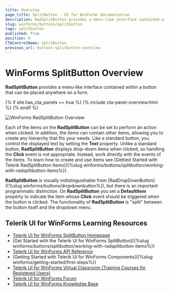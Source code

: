 ```yaml
---
title: Overview
page_title: SplitButton - UI for WinForms Documentation
description: RadSplitButton provides a menu-like interface contained within a button that can be placed anywhere on a form.
slug: winforms/buttons/splitbutton
tags: splitbutton
published: True
position: 0
CTAControlName: SplitButton
previous_url: buttons-splitbutton-overview
---
```


# WinForms SplitButton Overview

__RadSplitButton__ provides a menu-like interface contained within a button that can be placed anywhere on a form.

{% if site.has_cta_panels == true %}
{% include cta-panel-overview.html %}
{% endif %}

![WinForms RadSplitButton Overview](images/buttons-splitbutton-overview001.png)

Each of the items on the __RadSplitButton__ can be set to perform an action when clicked. In addition, the items can contain other items, allowing you to create any hierarchy that fits your needs. Like a standard button, you control the displayed text by setting the __Text__ property. Unlike a standard button, __RadSplitButton__ displays drop-down items when clicked, so handling the __Click__ event is not appropriate. Instead, work directly with the events of the items. To learn how to create and use items see [Gettied Started with Telerik RadSplitButton Items]({%slug winforms/buttons/splitbutton/working-with-radsplitbutton-items%}).

__RadSplitButton__ is visually indistinguishable from [RadDropDownButton]({%slug winforms/buttons/dropdownbutton%}), but there is an important programmatic distinction. On __RadSplitButton__ you set a __DefaultItem__ property to indicate the item whose __Click__ event should be triggered when the button is clicked. The functionality of __RadSplitButton__ is "split" between the button itself and the dropdown menu.

## Telerik UI for WinForms Learning Resources
* [Telerik UI for WinForms SplitButton Homepage](https://www.telerik.com/products/winforms/buttons.aspx)
* [Get Started with the Telerik UI for WinForms SplitButton]({%slug winforms/buttons/splitbutton/working-with-radsplitbutton-items%})
* [Telerik UI for WinForms API Reference](https://docs.telerik.com/devtools/winforms/api/)
* [Getting Started with Telerik UI for WinForms Components]({%slug winforms/getting-started/first-steps%})
* [Telerik UI for WinForms Virtual Classroom (Training Courses for Registered Users)](https://learn.telerik.com/learn/course/external/view/elearning/17/TelerikUIforWinForms) 
* [Telerik UI for WinForms Forum](https://www.telerik.com/forums/winforms)
* [Telerik UI for WinForms Knowledge Base](https://docs.telerik.com/devtools/winforms/knowledge-base)
